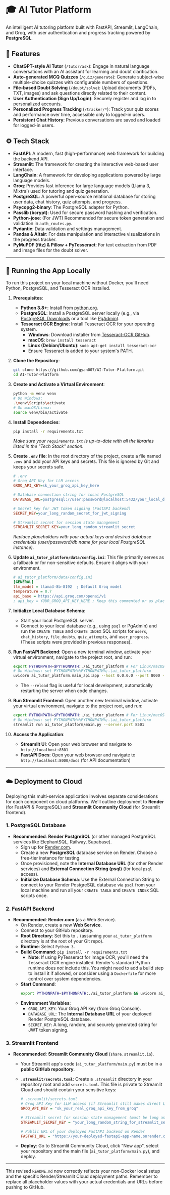 # 🎓 AI Tutor Platform

An intelligent AI tutoring platform built with FastAPI, Streamlit, LangChain, and Groq, with user authentication and progress tracking powered by **PostgreSQL**.

## 🚀 Features

  * **ChatGPT-style AI Tutor** (`/tutor/ask`): Engage in natural language conversations with an AI assistant for learning and doubt clarification.
  * **Auto-generated MCQ Quizzes** (`/quiz/generate`): Generate subject-wise multiple-choice quizzes with configurable numbers of questions.
  * **File-based Doubt Solving** (`/doubt/solve`): Upload documents (PDFs, TXT, images) and ask questions directly related to their content.
  * **User Authentication (Sign Up/Login)**: Securely register and log in to personalized accounts.
  * **Personalized Progress Tracking** (`/tracker/*`): Track your quiz scores and performance over time, accessible only to logged-in users.
  * **Persistent Chat History**: Previous conversations are saved and loaded for logged-in users.

## ⚙️ Tech Stack

  * **FastAPI**: A modern, fast (high-performance) web framework for building the backend API.
  * **Streamlit**: The framework for creating the interactive web-based user interface.
  * **LangChain**: A framework for developing applications powered by large language models.
  * **Groq**: Provides fast inference for large language models (Llama 3, Mixtral) used for tutoring and quiz generation.
  * **PostgreSQL**: A powerful open-source relational database for storing user data, chat history, quiz attempts, and progress.
  * **Psycopg2-binary**: The PostgreSQL adapter for Python.
  * **Passlib (bcrypt)**: Used for secure password hashing and verification.
  * **Python-jose**: (For JWT) Recommended for secure token generation and validation in `auth_routes.py`.
  * **Pydantic**: Data validation and settings management.
  * **Pandas & Altair**: For data manipulation and interactive visualizations in the progress tracker.
  * **PyMuPDF (fitz) & Pillow + PyTesseract**: For text extraction from PDF and image files for the doubt solver.

-----

## 🏁 Running the App Locally

To run this project on your local machine without Docker, you'll need Python, PostgreSQL, and Tesseract OCR installed.

1.  **Prerequisites**:

      * **Python 3.8+**: Install from [python.org](https://www.python.org/).
      * **PostgreSQL**: Install a PostgreSQL server locally (e.g., via [PostgreSQL Downloads](https://www.postgresql.org/download/) or a tool like [PgAdmin](https://www.pgadmin.org/)).
      * **Tesseract OCR Engine**: Install Tesseract OCR for your operating system.
          * **Windows**: Download installer from [Tesseract-OCR GitHub](https://github.com/UB-Mannheim/tesseract/wiki).
          * **macOS**: `brew install tesseract`
          * **Linux (Debian/Ubuntu)**: `sudo apt-get install tesseract-ocr`
          * Ensure Tesseract is added to your system's PATH.

2.  **Clone the Repository**:

    ```bash
    git clone https://github.com/gyan007/AI-Tutor-Platform.git
    cd AI-Tutor-Platform
    ```

3.  **Create and Activate a Virtual Environment**:

    ```bash
    python -m venv venv
    # On Windows:
    .\venv\Scripts\activate
    # On macOS/Linux:
    source venv/bin/activate
    ```

4.  **Install Dependencies**:

    ```bash
    pip install -r requirements.txt
    ```

    *Make sure your `requirements.txt` is up-to-date with all the libraries listed in the "Tech Stack" section.*

5.  **Create `.env` file**: In the root directory of the project, create a file named `.env` and add your API keys and secrets. This file is ignored by Git and keeps your secrets safe.

    ```ini
    # .env
    # Groq API Key for LLM access
    GROQ_API_KEY=sk_your_groq_api_key_here

    # Database connection string for local PostgreSQL
    DATABASE_URL=postgresql://user:password@localhost:5432/your_local_db_name

    # Secret key for JWT token signing (FastAPI backend)
    SECRET_KEY=your_long_random_secret_for_jwt_signing

    # Streamlit secret for session state management
    STREAMLIT_SECRET_KEY=your_long_random_streamlit_secret
    ```

    *Replace placeholders with your actual keys and desired database credentials (user/password/db name for your local PostgreSQL instance).*

6.  **Update `ai_tutor_platform/data/config.ini`**:
    This file primarily serves as a fallback or for non-sensitive defaults. Ensure it aligns with your environment.

    ```ini
    # ai_tutor_platform/data/config.ini
    [GENERAL]
    llm_model = llama3-8b-8192  ; Default Groq model
    temperature = 0.7
    api_base = https://api.groq.com/openai/v1
    ; api_key = YOUR_GROQ_API_KEY_HERE ; Keep this commented or as placeholder for security
    ```

7.  **Initialize Local Database Schema**:

      * Start your local PostgreSQL server.
      * Connect to your local database (e.g., using `psql` or PgAdmin) and run the `CREATE TABLE` and `CREATE INDEX` SQL scripts for `users`, `chat_history`, `file_doubts`, `quiz_attempts`, and `user_progress`. (These scripts were provided in previous responses).

8.  **Run FastAPI Backend**:
    Open a new terminal window, activate your virtual environment, navigate to the project root, and run:

    ```bash
    export PYTHONPATH=$PYTHONPATH:./ai_tutor_platform # For Linux/macOS
    # On Windows: set PYTHONPATH=%PYTHONPATH%;.\ai_tutor_platform
    uvicorn ai_tutor_platform.main_api:app --host 0.0.0.0 --port 8000 --reload
    ```

      * The `--reload` flag is useful for local development, automatically restarting the server when code changes.

9.  **Run Streamlit Frontend**:
    Open another new terminal window, activate your virtual environment, navigate to the project root, and run:

    ```bash
    export PYTHONPATH=$PYTHONPATH:./ai_tutor_platform # For Linux/macOS
    # On Windows: set PYTHONPATH=%PYTHONPATH%;.\ai_tutor_platform
    streamlit run ai_tutor_platform/main.py --server.port 8501
    ```

10. **Access the Application**:

      * **Streamlit UI**: Open your web browser and navigate to `http://localhost:8501`
      * **FastAPI Docs**: Open your web browser and navigate to `http://localhost:8000/docs` (for API documentation)

-----

## ☁️ Deployment to Cloud

Deploying this multi-service application involves separate considerations for each component on cloud platforms. We'll outline deployment to **Render** (for FastAPI & PostgreSQL) and **Streamlit Community Cloud** (for Streamlit frontend).

### 1\. PostgreSQL Database

  * **Recommended**: **Render PostgreSQL** (or other managed PostgreSQL services like ElephantSQL, Railway, Supabase).
      * Sign up for [Render.com](https://render.com/).
      * Create a new **PostgreSQL** database service on Render. Choose a free-tier instance for testing.
      * Once provisioned, note the **Internal Database URL** (for other Render services) and **External Connection String (psql)** (for local `psql` access).
      * **Initialize Database Schema**: Use the External Connection String to connect to your Render PostgreSQL database via `psql` from your local machine and run all your `CREATE TABLE` and `CREATE INDEX` SQL scripts once.

### 2\. FastAPI Backend

  * **Recommended**: **Render.com** (as a Web Service).
      * On Render, create a new **Web Service**.
      * Connect to your GitHub repository.
      * **Root Directory**: Set this to `.` (assuming your `ai_tutor_platform` directory is at the root of your Git repo).
      * **Runtime**: Select `Python 3`.
      * **Build Command**: `pip install -r requirements.txt`
          * **Note**: If using PyTesseract for image OCR, you'll need the Tesseract OCR engine installed. Render's standard Python runtime does *not* include this. You might need to add a build step to install it if allowed, or consider using a `Dockerfile` for more control over system dependencies.
      * **Start Command**:
        ```bash
        export PYTHONPATH=$PYTHONPATH:./ai_tutor_platform && uvicorn ai_tutor_platform.main_api:app --host 0.0.0.0 --port $PORT
        ```
      * **Environment Variables**:
          * `GROQ_API_KEY`: Your Groq API key (from Groq Console).
          * `DATABASE_URL`: The **Internal Database URL** of your deployed Render PostgreSQL database.
          * `SECRET_KEY`: A long, random, and securely generated string for JWT token signing.

### 3\. Streamlit Frontend

  * **Recommended**: **Streamlit Community Cloud** (`share.streamlit.io`).
      * Your Streamlit app's code (`ai_tutor_platform/main.py`) must be in a **public GitHub repository**.

      * **`.streamlit/secrets.toml`**: Create a `.streamlit` directory in your repository root and add `secrets.toml`. This file is private to Streamlit Cloud and should contain your sensitive keys:

        ```ini
        # .streamlit/secrets.toml
        # Groq API Key for LLM access (if Streamlit still makes direct LLM calls or passes it)
        GROQ_API_KEY = "sk_your_real_groq_api_key_from_groq"

        # Streamlit secret for session state management (must be long and random)
        STREAMLIT_SECRET_KEY = "your_long_random_string_for_streamlit_session_state"

        # Public URL of your deployed FastAPI backend on Render
        FASTAPI_URL = "https://your-deployed-fastapi-app-name.onrender.com"
        ```

      * **Deploy**: Go to Streamlit Community Cloud, click "New app", select your repository and the main file (`ai_tutor_platform/main.py`), and deploy.

-----

This revised `README.md` now correctly reflects your non-Docker local setup and the specific Render/Streamlit Cloud deployment paths. Remember to replace all placeholder values with your actual credentials and URLs before pushing to GitHub.
